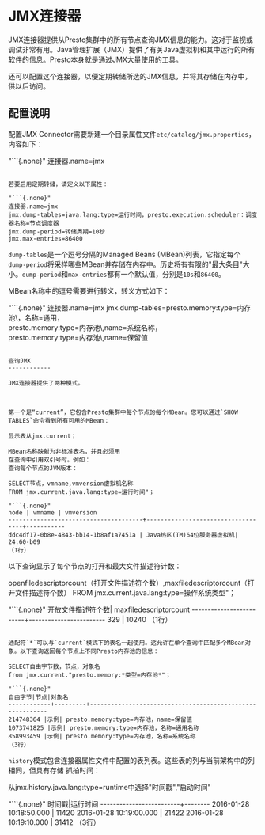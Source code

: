 JMX连接器
=============

JMX连接器提供从Presto集群中的所有节点查询JMX信息的能力。这对于监视或调试非常有用。Java管理扩展（JMX）提供了有关Java虚拟机和其中运行的所有软件的信息。Presto本身就是通过JMX大量使用的工具。

 

还可以配置这个连接器，以便定期转储所选的JMX信息，并将其存储在内存中，供以后访问。

配置说明
-------------

配置JMX Connector需要新建一个目录属性文件`etc/catalog/jmx.properties`，内容如下：

"```{.none}"
连接器.name=jmx
```

若要启用定期转储，请定义以下属性：

"```{.none}"
连接器.name=jmx
jmx.dump-tables=java.lang:type=运行时间，presto.execution.scheduler：调度器名称=节点调度器
jmx.dump-period=转储周期=10秒
jmx.max-entries=86400
```

`dump-tables`是一个逗号分隔的Managed Beans (MBean)列表，它指定每个`dump-period`将采样哪些MBean并存储在内存中。历史将有有限的"最大条目"大小。`dump-period`和`max-entries`都有一个默认值，分别是`10s`和`86400`。

 

MBean名称中的逗号需要进行转义，转义方式如下：

"```{.none}"
连接器.name=jmx
jmx.dump-tables=presto.memory:type=内存池\\，名称=通用，\
presto.memory:type=内存池\\,name=系统名称，\
presto.memory:type=内存池\\,name=保留值
```

查询JMX
------------

JMX连接器提供了两种模式。

 

第一个是“current”，它包含Presto集群中每个节点的每个MBean。您可以通过`SHOW TABLES`命令看到所有可用的MBean：

显示表从jmx.current；

MBean名称映射为非标准表名，并且必须用
在查询中引用双引号时。例如：
查询每个节点的JVM版本：

SELECT节点，vmname,vmversion虚拟机名称
FROM jmx.current.java.lang:type=运行时间"；

"```{.none}"
node | vmname | vmversion
--------------------------------------+-----------------------------------+-----------
ddc4df17-0b8e-4843-bb14-1b8af1a7451a | Java热区(TM)64位服务器虚拟机| 24.60-b09
（1行）
```

以下查询显示了每个节点的打开和最大文件描述符计数：

openfiledescriptorcount（打开文件描述符个数）,maxfiledescriptorcount（打开文件描述符个数）
FROM jmx.current.java.lang:type=操作系统类型"；

"```{.none}"
开放文件描述符个数| maxfiledescriptorcount
-------------------------+------------------------
329 | 10240
（1行）
```

通配符`*`可以与`current`模式下的表名一起使用。这允许在单个查询中匹配多个MBean对象。以下查询返回每个节点上不同Presto内存池的信息：

SELECT自由字节数，节点，对象名
from jmx.current."presto.memory:*类型=内存池*"；

"```{.none}"
自由字节|节点|对象名
------------+---------+----------------------------------------------------------
214748364 |示例| presto.memory:type=内存池，name=保留值
1073741825 |示例| presto.memory:type=内存池，名称=通用名称
858993459 |示例| presto.memory:type=内存池，名称=系统名称
（3行）
```

`history`模式包含连接器属性文件中配置的表列表。这些表的列与当前架构中的列相同，但具有存储
抓拍时间：

从jmx.history.java.lang:type=runtime中选择"时间戳","启动时间"

"```{.none}"
时间戳|运行时间
-------------------------+--------
2016-01-28 10:18:50.000 | 11420
2016-01-28 10:19:00.000 | 21422
2016-01-28 10:19:10.000 | 31412
（3行）
```
